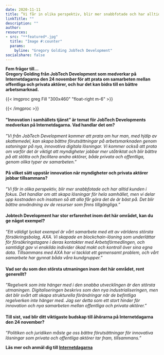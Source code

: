 ```yaml
---
date: 2020-11-11
title: ”Vi får in olika perspektiv, blir mer snabbfotade och har alltid kunden i fokus”
linkTitle: ""
description: ""
author: 
resources:
- src: "**featured*.jpg"
  title: "Image #:counter"
  params:
    byline: "Gregory Golding JobTech Development"
socialshare: false
---  
```

**Fem frågor till...**  
**Gregory Golding från JobTech Development som medverkar på Internetdagarna den 24 november 
för att prata om samarbeten mellan offentliga och privata aktörer, och hur det kan bidra till en bättre arbetsmarknad.**   
    
{{< imgproc greg Fill "300x460" "float-right m-6" >}}

{{< /imgproc >}}

<!-- There should be no margin above this first sentence.
<!-- Blockquotes should be a lighter gray with a border along the left side in the secondary color.

<!--There should be no margin below this final sentence.-->

#### "Innovation i samhällets tjänst” är temat för JobTech Developments medverkan på Internetdagarna. Vad handlar det om?

*”Vi från JobTech Development kommer att prata om hur man, med hjälp av skattemedel, 
kan skapa bättre förutsättningar på arbetsmarknaden genom satsningar på nya, innovativa digitala lösningar. 
Vi kommer också att prata om varför det är viktigt att myndigheter jobbar mer utåtriktat och blir bättre på att stötta och facilitera andra aktörer, både privata och offentliga, genom olika typer av samarbeten.”*

#### På vilket sätt uppstår innovation när myndigheter och privata aktörer jobbar tillsammans?

*”Vi får in olika perspektiv, blir mer snabbfotade och har alltid kunden i fokus. Det handlar om att skapa lösningar för hela samhället, men vi delar upp kostnaden och insatsen så att alla får göra det de är bäst på. 
Det blir bättre användning av de resurser som finns tillgängliga.”*

#### Jobtech Development har stor erfarenhet inom det här området, kan du ge något exempel?

*”Ett väldigt lyckat exempel är vårt samarbete med ett av världens största försäkringsbolag, AXA. Vi skapade en blockchain-lösning som underlättar för försäkringstagare i deras kontakter med Arbetsförmedlingen, och samtidigt gav vi enskilda individer ökad makt och kontroll över sina egna data. 
Tillsammans med AXA har vi tacklat ett gemensamt problem, och vårt samarbete har gynnat båda våra kundgrupper.”*

#### Vad ser du som den största utmaningen inom det här området, rent generellt? 

*”Regelverk som inte hänger med i den snabba utvecklingen är den största utmaningen. Digitaliseringen beskrivs som den nya industrialiseringen, men det blir svårt att skapa strukturella förändringar när de befintliga regelverken inte hänger med.
Jag ser detta som ett stort hinder för innovation och nya samarbeten mellan offentliga och privata aktörer.”*


#### Till sist, vad blir ditt viktigaste budskap till åhörarna på Internetdagarna den 24 november?
*”Politiken och juridiken måste ge oss bättre förutsättningar för innovativa lösningar som privata och offentliga aktörer tar fram, tillsammans.”*


**Läs mer och anmäl dig till [Internetdagarna](https://internetdagarna.se/program/innovation-i-samhallets-tjanst/)**






